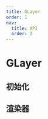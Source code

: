 ```yaml
---
title: GLayer
order: 1
nav:
  title: API
  order: 2
---
```


# GLayer

## 初始化

<code src="./demos/init.tsx" compact defaultShowCode></code>

## 渲染器

<code src="./demos/renderer.tsx" compact defaultShowCode></code>
